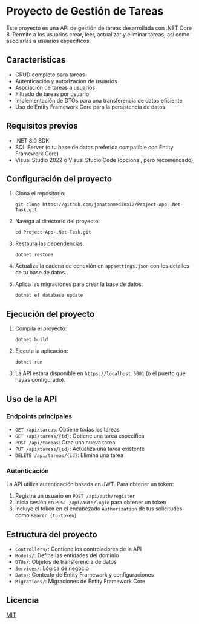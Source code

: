 # Proyecto de Gestión de Tareas

Este proyecto es una API de gestión de tareas desarrollada con .NET Core 8. Permite a los usuarios crear, leer, actualizar y eliminar tareas, así como asociarlas a usuarios específicos.

## Características

- CRUD completo para tareas
- Autenticación y autorización de usuarios
- Asociación de tareas a usuarios
- Filtrado de tareas por usuario
- Implementación de DTOs para una transferencia de datos eficiente
- Uso de Entity Framework Core para la persistencia de datos

## Requisitos previos

- .NET 8.0 SDK
- SQL Server (o tu base de datos preferida compatible con Entity Framework Core)
- Visual Studio 2022 o Visual Studio Code (opcional, pero recomendado)

## Configuración del proyecto

1. Clona el repositorio:
   ```
   git clone https://github.com/jonatanmedina12/Project-App-.Net-Task.git
   ```

2. Navega al directorio del proyecto:
   ```
   cd Project-App-.Net-Task.git
   ```

3. Restaura las dependencias:
   ```
   dotnet restore
   ```

4. Actualiza la cadena de conexión en `appsettings.json` con los detalles de tu base de datos.

5. Aplica las migraciones para crear la base de datos:
   ```
   dotnet ef database update
   ```

## Ejecución del proyecto

1. Compila el proyecto:
   ```
   dotnet build
   ```

2. Ejecuta la aplicación:
   ```
   dotnet run
   ```

3. La API estará disponible en `https://localhost:5001` (o el puerto que hayas configurado).

## Uso de la API

### Endpoints principales

- `GET /api/tareas`: Obtiene todas las tareas
- `GET /api/tareas/{id}`: Obtiene una tarea específica
- `POST /api/tareas`: Crea una nueva tarea
- `PUT /api/tareas/{id}`: Actualiza una tarea existente
- `DELETE /api/tareas/{id}`: Elimina una tarea

### Autenticación

La API utiliza autenticación basada en JWT. Para obtener un token:

1. Registra un usuario en `POST /api/auth/register`
2. Inicia sesión en `POST /api/auth/login` para obtener un token
3. Incluye el token en el encabezado `Authorization` de tus solicitudes como `Bearer {tu-token}`

## Estructura del proyecto

- `Controllers/`: Contiene los controladores de la API
- `Models/`: Define las entidades del dominio
- `DTOs/`: Objetos de transferencia de datos
- `Services/`: Lógica de negocio
- `Data/`: Contexto de Entity Framework y configuraciones
- `Migrations/`: Migraciones de Entity Framework Core

## Licencia

[MIT](https://choosealicense.com/licenses/mit/)
